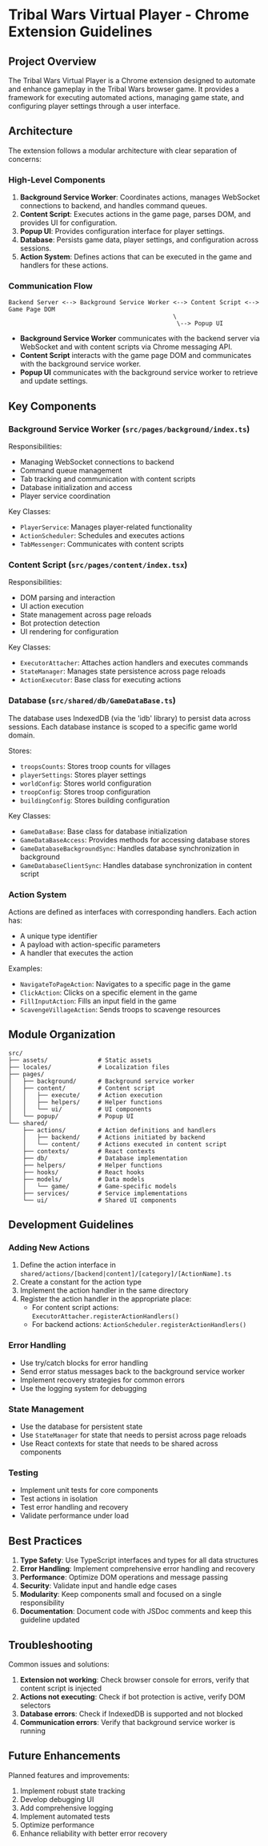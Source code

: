 # Tribal Wars Virtual Player - Chrome Extension Guidelines

## Project Overview

The Tribal Wars Virtual Player is a Chrome extension designed to automate and enhance gameplay in the Tribal Wars browser game. It provides a framework for executing automated actions, managing game state, and configuring player settings through a user interface.

## Architecture

The extension follows a modular architecture with clear separation of concerns:

### High-Level Components

1. **Background Service Worker**: Coordinates actions, manages WebSocket connections to backend, and handles command queues.
2. **Content Script**: Executes actions in the game page, parses DOM, and provides UI for configuration.
3. **Popup UI**: Provides configuration interface for player settings.
4. **Database**: Persists game data, player settings, and configuration across sessions.
5. **Action System**: Defines actions that can be executed in the game and handlers for these actions.

### Communication Flow

```
Backend Server <--> Background Service Worker <--> Content Script <--> Game Page DOM
                                              \
                                               \--> Popup UI
```

- **Background Service Worker** communicates with the backend server via WebSocket and with content scripts via Chrome messaging API.
- **Content Script** interacts with the game page DOM and communicates with the background service worker.
- **Popup UI** communicates with the background service worker to retrieve and update settings.

## Key Components

### Background Service Worker (`src/pages/background/index.ts`)

Responsibilities:
- Managing WebSocket connections to backend
- Command queue management
- Tab tracking and communication with content scripts
- Database initialization and access
- Player service coordination

Key Classes:
- `PlayerService`: Manages player-related functionality
- `ActionScheduler`: Schedules and executes actions
- `TabMessenger`: Communicates with content scripts

### Content Script (`src/pages/content/index.tsx`)

Responsibilities:
- DOM parsing and interaction
- UI action execution
- State management across page reloads
- Bot protection detection
- UI rendering for configuration

Key Classes:
- `ExecutorAttacher`: Attaches action handlers and executes commands
- `StateManager`: Manages state persistence across page reloads
- `ActionExecutor`: Base class for executing actions

### Database (`src/shared/db/GameDataBase.ts`)

The database uses IndexedDB (via the 'idb' library) to persist data across sessions. Each database instance is scoped to a specific game world domain.

Stores:
- `troopsCounts`: Stores troop counts for villages
- `playerSettings`: Stores player settings
- `worldConfig`: Stores world configuration
- `troopConfig`: Stores troop configuration
- `buildingConfig`: Stores building configuration

Key Classes:
- `GameDataBase`: Base class for database initialization
- `GameDataBaseAccess`: Provides methods for accessing database stores
- `GameDatabaseBackgroundSync`: Handles database synchronization in background
- `GameDatabaseClientSync`: Handles database synchronization in content script

### Action System

Actions are defined as interfaces with corresponding handlers. Each action has:
- A unique type identifier
- A payload with action-specific parameters
- A handler that executes the action

Examples:
- `NavigateToPageAction`: Navigates to a specific page in the game
- `ClickAction`: Clicks on a specific element in the game
- `FillInputAction`: Fills an input field in the game
- `ScavengeVillageAction`: Sends troops to scavenge resources

## Module Organization

```
src/
├── assets/              # Static assets
├── locales/             # Localization files
├── pages/
│   ├── background/      # Background service worker
│   ├── content/         # Content script
│   │   ├── execute/     # Action execution
│   │   ├── helpers/     # Helper functions
│   │   └── ui/          # UI components
│   └── popup/           # Popup UI
└── shared/
    ├── actions/         # Action definitions and handlers
    │   ├── backend/     # Actions initiated by backend
    │   └── content/     # Actions executed in content script
    ├── contexts/        # React contexts
    ├── db/              # Database implementation
    ├── helpers/         # Helper functions
    ├── hooks/           # React hooks
    ├── models/          # Data models
    │   └── game/        # Game-specific models
    ├── services/        # Service implementations
    └── ui/              # Shared UI components
```

## Development Guidelines

### Adding New Actions

1. Define the action interface in `shared/actions/[backend|content]/[category]/[ActionName].ts`
2. Create a constant for the action type
3. Implement the action handler in the same directory
4. Register the action handler in the appropriate place:
   - For content script actions: `ExecutorAttacher.registerActionHandlers()`
   - For backend actions: `ActionScheduler.registerActionHandlers()`

### Error Handling

- Use try/catch blocks for error handling
- Send error status messages back to the background service worker
- Implement recovery strategies for common errors
- Use the logging system for debugging

### State Management

- Use the database for persistent state
- Use `StateManager` for state that needs to persist across page reloads
- Use React contexts for state that needs to be shared across components

### Testing

- Implement unit tests for core components
- Test actions in isolation
- Test error handling and recovery
- Validate performance under load

## Best Practices

1. **Type Safety**: Use TypeScript interfaces and types for all data structures
2. **Error Handling**: Implement comprehensive error handling and recovery
3. **Performance**: Optimize DOM operations and message passing
4. **Security**: Validate input and handle edge cases
5. **Modularity**: Keep components small and focused on a single responsibility
6. **Documentation**: Document code with JSDoc comments and keep this guideline updated

## Troubleshooting

Common issues and solutions:

1. **Extension not working**: Check browser console for errors, verify that content script is injected
2. **Actions not executing**: Check if bot protection is active, verify DOM selectors
3. **Database errors**: Check if IndexedDB is supported and not blocked
4. **Communication errors**: Verify that background service worker is running

## Future Enhancements

Planned features and improvements:

1. Implement robust state tracking
2. Develop debugging UI
3. Add comprehensive logging
4. Implement automated tests
5. Optimize performance
6. Enhance reliability with better error recovery